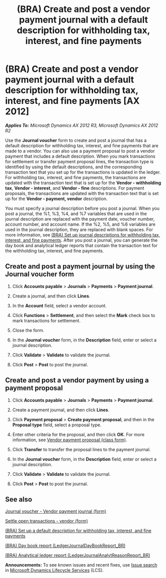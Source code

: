 ﻿---
title: (BRA) Create and post a vendor payment journal with a default description for withholding tax, interest, and fine payments
TOCTitle: (BRA) Create and post a vendor payment journal with a default description for withholding tax, interest, and fine payments
ms:assetid: eb9849eb-a1b1-456d-b4e0-2b0883dcda94
ms:mtpsurl: https://technet.microsoft.com/en-us/library/JJ663964(v=AX.60)
ms:contentKeyID: 49384552
ms.date: 04/18/2014
mtps_version: v=AX.60
f1_keywords:
- withholding tax
- interest
- vendor payment journal
- BRA
- Brazil
- default description
- fine payments
---

# (BRA) Create and post a vendor payment journal with a default description for withholding tax, interest, and fine payments [AX 2012]


_**Applies To:** Microsoft Dynamics AX 2012 R3, Microsoft Dynamics AX 2012 R2_

Use the **Journal voucher** form to create and post a journal that has a default description for withholding tax, interest, and fine payments that are made to a vendor. You can also use a payment proposal to post a vendor payment that includes a default description. When you mark transactions for settlement or transfer payment proposal lines, the transaction type is identified by using the default descriptions, and the corresponding transaction text that you set up for the transactions is updated in the ledger. For withholding tax, interest, and fine payments, the transactions are updated with the transaction text that is set up for the **Vendor - withholding tax**, **Vendor - interest**, and **Vendor - fine** descriptions. For payment proposals, the transactions are updated with the transaction text that is set up for the **Vendor - payment, vendor** description.

You must specify a journal description before you post a journal. When you post a journal, the %1, %3, %4, and %7 variables that are used in the journal description are replaced with the payment date, voucher number, account number, and account name. If the %2, %5, and %6 variables are used in the journal description, they are replaced with blank spaces. For more information, see [(BRA) Set up journal descriptions for withholding tax, interest, and fine payments](bra-set-up-journal-descriptions-for-withholding-tax-interest-and-fine-payments.md). After you post a journal, you can generate the day book and analytical ledger reports that contain the transaction text for the withholding tax, interest, and fine payments.

## Create and post a payment journal by using the Journal voucher form

1.  Click **Accounts payable** \> **Journals** \> **Payments** \> **Payment journal**.

2.  Create a journal, and then click **Lines**.

3.  In the **Account** field, select a vendor account.

4.  Click **Functions** \> **Settlement**, and then select the **Mark** check box to mark transactions for settlement.

5.  Close the form.

6.  In the **Journal voucher** form, in the **Description** field, enter or select a journal description.

7.  Click **Validate** \> **Validate** to validate the journal.

8.  Click **Post** \> **Post** to post the journal.

## Create and post a vendor payment by using a payment proposal

1.  Click **Accounts payable** \> **Journals** \> **Payments** \> **Payment journal**.

2.  Create a payment journal, and then click **Lines**.

3.  Click **Payment proposal** \> **Create payment proposal**, and then in the **Proposal type** field, select a proposal type.

4.  Enter other criteria for the proposal, and then click **OK**. For more information, see [Vendor payment proposal (class form)](https://technet.microsoft.com/en-us/library/aa554537\(v=ax.60\)).

5.  Click **Transfer** to transfer the proposal lines to the payment journal.

6.  In the **Journal voucher** form, in the **Description** field, enter or select a journal description.

7.  Click **Validate** \> **Validate** to validate the journal.

8.  Click **Post** \> **Post** to post the journal.

## See also

[Journal voucher - Vendor payment journal (form)](https://technet.microsoft.com/en-us/library/aa599011\(v=ax.60\))

[Settle open transactions - vendor (form)](https://technet.microsoft.com/en-us/library/aa619609\(v=ax.60\))

[(BRA) Set up a default description for withholding tax, interest, and fine payments](bra-set-up-a-default-description-for-withholding-tax-interest-and-fine-payments.md)

[(BRA) Day book report (LedgerJournalDayBookReport\_BR)](https://technet.microsoft.com/en-us/library/jj710413\(v=ax.60\))

[(BRA) Analytical ledger report (LedgerJournalAnalytReasonReport\_BR)](https://technet.microsoft.com/en-us/library/jj710455\(v=ax.60\))

  
**Announcements:** To see known issues and recent fixes, use [Issue search](http://go.microsoft.com/fwlink/?linkid=389258) in [Microsoft Dynamics Lifecycle Services](http://go.microsoft.com/fwlink/?linkid=306505) (LCS).

